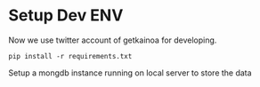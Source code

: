 # Setup Dev ENV
Now we use twitter account of getkainoa for developing.

```
pip install -r requirements.txt
```

Setup a mongdb instance running on local server to store the data
